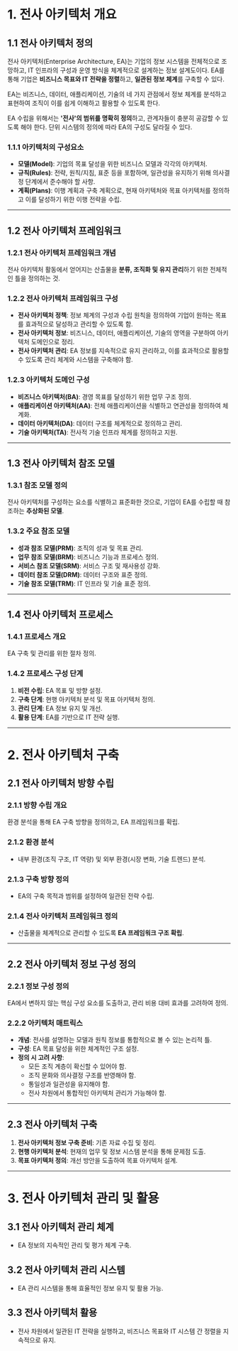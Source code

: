 # 1. 전사 아키텍처 개요

## 1.1 전사 아키텍처 정의
전사 아키텍처(Enterprise Architecture, EA)는 기업의 정보 시스템을 전체적으로 조망하고, IT 인프라의 구성과 운영 방식을 체계적으로 설계하는 정보 설계도이다. EA를 통해 기업은 **비즈니스 목표와 IT 전략을 정렬**하고, **일관된 정보 체계**를 구축할 수 있다.

EA는 비즈니스, 데이터, 애플리케이션, 기술의 네 가지 관점에서 정보 체계를 분석하고 표현하여 조직이 이를 쉽게 이해하고 활용할 수 있도록 한다.

EA 수립을 위해서는 **'전사'의 범위를 명확히 정의**하고, 관계자들이 충분히 공감할 수 있도록 해야 한다. 단위 시스템의 정의에 따라 EA의 구성도 달라질 수 있다.

### 1.1.1 아키텍처의 구성요소
- **모델(Model)**: 기업의 목표 달성을 위한 비즈니스 모델과 각각의 아키텍처.
- **규칙(Rules)**: 전략, 원칙/지침, 표준 등을 포함하며, 일관성을 유지하기 위해 의사결정 단계에서 준수해야 할 사항.
- **계획(Plans)**: 이행 계획과 구축 계획으로, 현재 아키텍처와 목표 아키텍처를 정의하고 이를 달성하기 위한 이행 전략을 수립.

---

## 1.2 전사 아키텍처 프레임워크
### 1.2.1 전사 아키텍처 프레임워크 개념
전사 아키텍처 활동에서 얻어지는 산출물을 **분류, 조직화 및 유지 관리**하기 위한 전체적인 틀을 정의하는 것.

### 1.2.2 전사 아키텍처 프레임워크 구성
- **전사 아키텍처 정책**: 정보 체계의 구성과 수립 원칙을 정의하여 기업이 원하는 목표를 효과적으로 달성하고 관리할 수 있도록 함.
- **전사 아키텍처 정보**: 비즈니스, 데이터, 애플리케이션, 기술의 영역을 구분하여 아키텍처 도메인으로 정리.
- **전사 아키텍처 관리**: EA 정보를 지속적으로 유지 관리하고, 이를 효과적으로 활용할 수 있도록 관리 체계와 시스템을 구축해야 함.

### 1.2.3 아키텍처 도메인 구성
- **비즈니스 아키텍처(BA)**: 경영 목표를 달성하기 위한 업무 구조 정의.
- **애플리케이션 아키텍처(AA)**: 전체 애플리케이션을 식별하고 연관성을 정의하여 체계화.
- **데이터 아키텍처(DA)**: 데이터 구조를 체계적으로 정의하고 관리.
- **기술 아키텍처(TA)**: 전사적 기술 인프라 체계를 정의하고 지원.

---

## 1.3 전사 아키텍처 참조 모델
### 1.3.1 참조 모델 정의
전사 아키텍처를 구성하는 요소를 식별하고 표준화한 것으로, 기업이 EA를 수립할 때 참조하는 **추상화된 모델**.

### 1.3.2 주요 참조 모델
- **성과 참조 모델(PRM)**: 조직의 성과 및 목표 관리.
- **업무 참조 모델(BRM)**: 비즈니스 기능과 프로세스 정의.
- **서비스 참조 모델(SRM)**: 서비스 구조 및 재사용성 강화.
- **데이터 참조 모델(DRM)**: 데이터 구조와 표준 정의.
- **기술 참조 모델(TRM)**: IT 인프라 및 기술 표준 정의.

---

## 1.4 전사 아키텍처 프로세스
### 1.4.1 프로세스 개요
EA 구축 및 관리를 위한 절차 정의.

### 1.4.2 프로세스 구성 단계
1. **비전 수립**: EA 목표 및 방향 설정.
2. **구축 단계**: 현행 아키텍처 분석 및 목표 아키텍처 정의.
3. **관리 단계**: EA 정보 유지 및 개선.
4. **활용 단계**: EA를 기반으로 IT 전략 실행.

---

# 2. 전사 아키텍처 구축

## 2.1 전사 아키텍처 방향 수립
### 2.1.1 방향 수립 개요
환경 분석을 통해 EA 구축 방향을 정의하고, EA 프레임워크를 확립.

### 2.1.2 환경 분석
- 내부 환경(조직 구조, IT 역량) 및 외부 환경(시장 변화, 기술 트렌드) 분석.

### 2.1.3 구축 방향 정의
- EA의 구축 목적과 범위를 설정하여 일관된 전략 수립.

### 2.1.4 전사 아키텍처 프레임워크 정의
- 산출물을 체계적으로 관리할 수 있도록 **EA 프레임워크 구조 확립**.

---

## 2.2 전사 아키텍처 정보 구성 정의
### 2.2.1 정보 구성 정의
EA에서 변하지 않는 핵심 구성 요소를 도출하고, 관리 비용 대비 효과를 고려하여 정의.

### 2.2.2 아키텍처 매트릭스
- **개념**: 전사를 설명하는 모델과 원칙 정보를 통합적으로 볼 수 있는 논리적 틀.
- **구성**: EA 목표 달성을 위한 체계적인 구조 설정.
- **정의 시 고려 사항**:
  - 모든 조직 계층이 확신할 수 있어야 함.
  - 조직 문화와 의사결정 구조를 반영해야 함.
  - 통일성과 일관성을 유지해야 함.
  - 전사 차원에서 통합적인 아키텍처 관리가 가능해야 함.

---

## 2.3 전사 아키텍처 구축
1. **전사 아키텍처 정보 구축 준비**: 기존 자료 수집 및 정리.
2. **현행 아키텍처 분석**: 현재의 업무 및 정보 시스템 분석을 통해 문제점 도출.
3. **목표 아키텍처 정의**: 개선 방안을 도출하여 목표 아키텍처 설계.

---

# 3. 전사 아키텍처 관리 및 활용
## 3.1 전사 아키텍처 관리 체계
- EA 정보의 지속적인 관리 및 평가 체계 구축.

## 3.2 전사 아키텍처 관리 시스템
- EA 관리 시스템을 통해 효율적인 정보 유지 및 활용 가능.

## 3.3 전사 아키텍처 활용
- 전사 차원에서 일관된 IT 전략을 실행하고, 비즈니스 목표와 IT 시스템 간 정렬을 지속적으로 유지.

